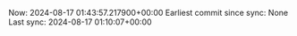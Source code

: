 Now: 2024-08-17 01:43:57.217900+00:00 Earliest commit since sync: None Last sync: 2024-08-17 01:10:07+00:00
